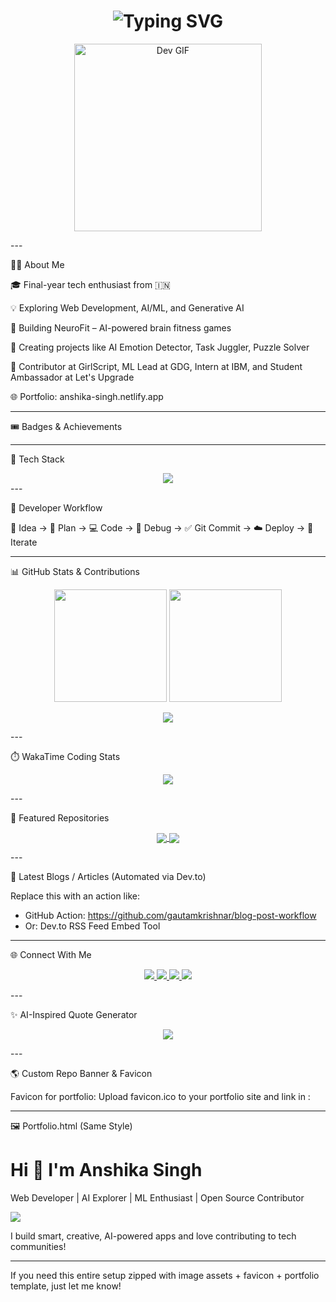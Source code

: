  <h1 align="center">
  <img src="https://readme-typing-svg.herokuapp.com?font=Fira+Code&size=30&pause=1000&color=00FFFF&center=true&vCenter=true&width=600&lines=Hi+%F0%9F%91%8B+I'm+Anshika+Singh;Web+Developer+%7C+AI+Explorer+%7C+ML+Enthusiast+%7C+Open+Source+Contributor" alt="Typing SVG" />
</h1><p align="center">
  <img src="https://media.giphy.com/media/qgQUggAC3Pfv687qPC/giphy.gif" width="300" alt="Dev GIF" />
</p>
---

👩‍💻 About Me

🎓 Final-year tech enthusiast from 🇮🇳

💡 Exploring Web Development, AI/ML, and Generative AI

🚀 Building NeuroFit – AI-powered brain fitness games

🧠 Creating projects like AI Emotion Detector, Task Juggler, Puzzle Solver

🤝 Contributor at GirlScript, ML Lead at GDG, Intern at IBM, and Student Ambassador at Let's Upgrade

🌐 Portfolio: anshika-singh.netlify.app



---

🎟️ Badges & Achievements

   


---

🧰 Tech Stack

<div align="center">
  <img src="https://skillicons.dev/icons?i=html,css,js,react,tailwind,bootstrap,python,flask,git,github,vscode,tensorflow,sklearn,postman,figma" />
</div>
---

🔁 Developer Workflow

🚀 Idea → 🧠 Plan → 💻 Code → 🧾 Debug → ✅ Git Commit → ☁️ Deploy → 🔁 Iterate


---

📊 GitHub Stats & Contributions

<p align="center">
  <img src="https://github-readme-stats.vercel.app/api?username=Anshika09Singh&show_icons=true&theme=tokyonight&hide_border=true&border_radius=20" height="180" />
  <img src="https://streak-stats.demolab.com/?user=Anshika09Singh&theme=tokyonight&hide_border=true&border_radius=20" height="180"/>
</p><p align="center">
  <img src="https://github-readme-activity-graph.vercel.app/graph?username=Anshika09Singh&theme=tokyo-night&area=true&hide_border=true" />
</p>
---

⏱️ WakaTime Coding Stats

<p align="center">
  <img src="https://github-readme-stats.vercel.app/api/wakatime?username=Anshika09Singh&theme=tokyonight&layout=compact&hide_border=true" />
</p>
---

📌 Featured Repositories

<p align="center">
  <a href="https://github.com/Anshika09Singh/NeuroFit">
    <img align="center" src="https://github-readme-stats.vercel.app/api/pin/?username=Anshika09Singh&repo=NeuroFit&theme=tokyonight" />
  </a>
  <a href="https://github.com/Anshika09Singh/AI-Emotion-Detector">
    <img align="center" src="https://github-readme-stats.vercel.app/api/pin/?username=Anshika09Singh&repo=AI-Emotion-Detector&theme=tokyonight" />
  </a>
</p>
---

🧠 Latest Blogs / Articles (Automated via Dev.to)

Replace this with an action like: 
- GitHub Action: https://github.com/gautamkrishnar/blog-post-workflow
- Or: Dev.to RSS Feed Embed Tool


---

🌐 Connect With Me

<p align="center">
  <a href="https://www.linkedin.com/in/anshika-singh-031b132a5/" target="_blank">
    <img src="https://img.shields.io/badge/-LinkedIn-0077B5?style=for-the-badge&logo=linkedin&logoColor=white" />
  </a>
  <a href="https://leetcode.com/u/Anshika09singh/" target="_blank">
    <img src="https://img.shields.io/badge/-LeetCode-FE8000?style=for-the-badge&logo=LeetCode&logoColor=white" />
  </a>
  <a href="https://github.com/Anshika09Singh" target="_blank">
    <img src="https://img.shields.io/badge/-GitHub-181717?style=for-the-badge&logo=github&logoColor=white" />
  </a>
  <a href="mailto:157716478+123anshi@users.noreply.github.com" target="_blank">
    <img src="https://img.shields.io/badge/-Email-D14836?style=for-the-badge&logo=gmail&logoColor=white" />
  </a>
</p>
---

✨ AI-Inspired Quote Generator

<p align="center">
  <img src="https://readme-typing-svg.herokuapp.com?font=Fira+Code&duration=3000&pause=1000&color=00FFAB&center=true&vCenter=true&width=600&lines=Keep+learning+%E2%9C%A8;Keep+building+%E2%9C%A8;Keep+shining+%F0%9F%92%A1;AI+is+the+new+electricity+%E2%9C%85;Code.+Debug.+Repeat+%F0%9F%94%A5" />
</p>
---

🌎 Custom Repo Banner & Favicon

 <!-- Replace with actual link if stored externally -->

Favicon for portfolio: Upload favicon.ico to your portfolio site and link in <head>:

<link rel="icon" type="image/x-icon" href="favicon.ico" />


---

🖼️ Portfolio.html (Same Style)

<!DOCTYPE html>
<html lang="en">
<head>
  <meta charset="UTF-8">
  <meta name="viewport" content="width=device-width, initial-scale=1.0">
  <title>Anshika Singh - Portfolio</title>
  <link rel="icon" href="favicon.ico" />
  <link href="https://cdn.jsdelivr.net/npm/tailwindcss@2.2.19/dist/tailwind.min.css" rel="stylesheet">
</head>
<body class="bg-gray-900 text-white font-sans">
  <div class="text-center p-10">
    <h1 class="text-4xl text-cyan-400 font-bold">Hi 👋 I'm Anshika Singh</h1>
    <p class="text-xl mt-2">Web Developer | AI Explorer | ML Enthusiast | Open Source Contributor</p>
    <img src="https://media.giphy.com/media/qgQUggAC3Pfv687qPC/giphy.gif" class="mx-auto mt-6 w-64 rounded-lg" />
    <p class="mt-4">I build smart, creative, AI-powered apps and love contributing to tech communities!</p>
  </div>
</body>
</html>


---

If you need this entire setup zipped with image assets + favicon + portfolio template, just let me know!

